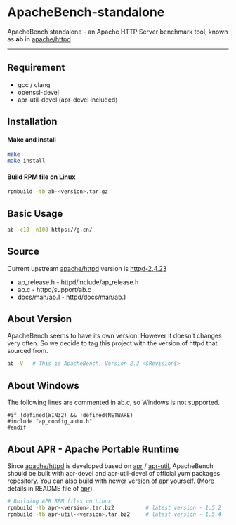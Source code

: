 # ApacheBench-standalone
ApacheBench standalone - an Apache HTTP Server benchmark tool, known as <b>ab</b> in [apache/httpd](https://github.com/apache/httpd)

---
## Requirement
* gcc / clang
* openssl-devel
* apr-util-devel (apr-devel included)

## Installation
#### Make and install
```bash
make
make install
```
#### Build RPM file on Linux
```bash
rpmbuild -tb ab-<version>.tar.gz
```

## Basic Usage
```bash
ab -c10 -n100 https://g.cn/
```

## Source
Current upstream [apache/httpd](https://github.com/apache/httpd) version is [httpd-2.4.23](https://github.com/apache/httpd/releases/tag/2.4.23)
* ap_release.h  - httpd/include/ap_release.h
* ab.c          - httpd/support/ab.c
* docs/man/ab.1 - httpd/docs/man/ab.1

## About Version
ApacheBench seems to have its own version. However it doesn't changes very often.
So we decide to tag this project with the version of httpd that sourced from.
```bash
ab -V   # This is ApacheBench, Version 2.3 <$Revision$>
```

## About Windows
The following lines are commented in ab.c, so Windows is not supported.
```
#if !defined(WIN32) && !defined(NETWARE)
#include "ap_config_auto.h"
#endif
```

## About APR - Apache Portable Runtime
Since [apache/httpd](https://github.com/apache/httpd) is developed based on [apr](https://github.com/apache/apr) / [apr-util](https://github.com/apache/apr-util), ApacheBench should be built with apr-devel and apr-util-devel of official yum packages repository.
You can also build with newer version of apr yourself. (More details in README file of [apr](https://github.com/apache/apr)).
```bash
# Building APR RPM files on Linux
rpmbuild -tb apr-<version>.tar.bz2          # latest version - 1.5.2
rpmbuild -tb apr-util-<version>.tar.bz2     # latest version - 1.5.4
```

